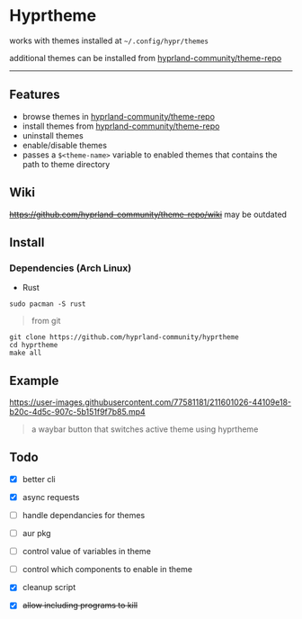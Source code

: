 # Hyprtheme

works with themes installed at `~/.config/hypr/themes`

additional themes can be installed from [hyprland-community/theme-repo](https://github.com/hyprland-community/theme-repo)

<hr>

## Features

- browse themes in [hyprland-community/theme-repo](theme-repo)
- install themes from [hyprland-community/theme-repo](theme-repo)
- uninstall themes
- enable/disable themes
- passes a `$<theme-name>` variable to enabled themes that contains the path to theme directory


## Wiki
~~https://github.com/hyprland-community/theme-repo/wiki~~ may be outdated

## Install

### Dependencies (Arch Linux)
 - Rust
```
sudo pacman -S rust
```

> from git
```
git clone https://github.com/hyprland-community/hyprtheme
cd hyprtheme
make all
```

## Example

https://user-images.githubusercontent.com/77581181/211601026-44109e18-b20c-4d5c-907c-5b151f9f7b85.mp4

> a waybar button that switches active theme using hyprtheme


## Todo

- [x] better cli
- [x] async requests
- [ ] handle dependancies for themes
- [ ] aur pkg
- [ ] control value of variables in theme
- [ ] control which components to enable in theme
- [x] cleanup script
- [x] ~~allow including programs to kill~~

